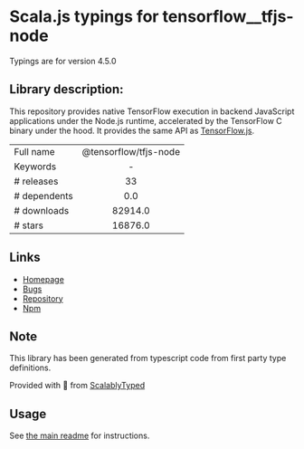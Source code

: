 
# Scala.js typings for tensorflow__tfjs-node

Typings are for version 4.5.0

## Library description:
This repository provides native TensorFlow execution in backend JavaScript applications under the Node.js runtime, accelerated by the TensorFlow C binary under the hood. It provides the same API as [TensorFlow.js](https://js.tensorflow.org/api/latest/).

|                    |                 |
| ------------------ | :-------------: |
| Full name          | @tensorflow/tfjs-node |
| Keywords           | - |
| # releases         | 33 |
| # dependents       | 0.0 |
| # downloads        | 82914.0 |
| # stars            | 16876.0 |

## Links
- [Homepage](https://github.com/tensorflow/tfjs#readme)
- [Bugs](https://github.com/tensorflow/tfjs/issues)
- [Repository](https://github.com/tensorflow/tfjs)
- [Npm](https://www.npmjs.com/package/%40tensorflow%2Ftfjs-node)
    


## Note
This library has been generated from typescript code from first party type definitions.

Provided with :purple_heart: from [ScalablyTyped](https://github.com/oyvindberg/ScalablyTyped)

## Usage
See [the main readme](../../readme.md) for instructions.


